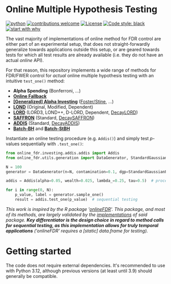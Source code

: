 # Online Multiple Hypothesis Testing

[![python](https://img.shields.io/badge/Python-3.12-3776AB.svg?style=flat&logo=python&logoColor=white)](https://www.python.org)
[![contributions welcome](https://img.shields.io/badge/contributions-welcome-brightgreen.svg?style=flat)](https://github.com/OliverHennhoefer/online-fdr/issues)
[![License](https://img.shields.io/badge/License-BSD_3--Clause-blue.svg)](https://opensource.org/licenses/BSD-3-Clause)
[![Code style: black](https://img.shields.io/badge/code_style-black-black)](https://github.com/psf/black)
[![start with why](https://img.shields.io/badge/start%20with-why%3F-brightgreen.svg?style=flat)](https://www.ncbi.nlm.nih.gov/pmc/articles/PMC7615519/)

The vast majority of implementations of online method for FDR control are either part of an experimental setup, that does
not straight-forwardly generalize towards applications outside this setup, or are geared towards tests for which all test
results are already available (i.e. they do not have an actual _online_ API).

For that reason, this repository implements a wide range of methods for FDR/FWER control for _actual_ online multiple
hypothesis testing with an intuitive `test_one()` method:

- **Alpha Spending** (Bonferroni, ...)
- [**Online Fallback**](https://journals.sagepub.com/doi/abs/10.1177/0962280220983381)
- **[[Generalized] Alpha Investing](https://www.jstor.org/stable/24774568)** ([Foster/Stine](http://deanfoster.net/research/edc.pdf), ...)
- [**LOND**](https://proceedings.neurips.cc/paper/2017/file/7f018eb7b301a66658931cb8a93fd6e8-Paper.pdf) (Original, Modified, Dependent)
- [**LORD**](https://projecteuclid.org/journals/annals-of-statistics/volume-46/issue-2/Online-rules-for-control-of-false-discovery-rate-and-false/10.1214/17-AOS1559.full) (LORD3, LOND++, D-LORD, Dependent, [DecayLORD](https://papers.nips.cc/paper_files/paper/2021/file/def130d0b67eb38b7a8f4e7121ed432c-Paper.pdf))
- [**SAFFRON**](https://proceedings.mlr.press/v80/ramdas18a/ramdas18a.pdf) (Standard, [DecaySAFFRON](https://papers.nips.cc/paper_files/paper/2021/file/def130d0b67eb38b7a8f4e7121ed432c-Paper.pdf))
- [**ADDIS**](https://proceedings.neurips.cc/paper_files/paper/2019/file/1d6408264d31d453d556c60fe7d0459e-Paper.pdf) (Standard, [DecayADDIS](https://papers.nips.cc/paper_files/paper/2021/file/def130d0b67eb38b7a8f4e7121ed432c-Paper.pdf))
- [**Batch-BH**](https://proceedings.mlr.press/v108/zrnic20a/zrnic20a.pdf) and [**Batch-StBH**](https://proceedings.mlr.press/v108/zrnic20a/zrnic20a.pdf)

Instantiate an online testing procedure (e.g. `Addis()`) and simply test _p_-values sequentially with `.test_one()`:
```python
from online_fdr.investing.addis.addis import Addis
from online_fdr.utils.generation import DataGenerator, StandardGaussianProcess

N = 100
generator = DataGenerator(n=N, contamination=0.1, dgp=StandardGaussianProcess())

addis = Addis(alpha=0.05, wealth=0.025, lambda_=0.25, tau=0.5)  # procedure

for i in range(0, N):
    p_value, label = generator.sample_one()
    result = addis.test_one(p_value)  # sequential testing
```

_This work is inspired by the R package '[onlineFDR](https://dsrobertson.github.io/onlineFDR/)'. 
This package, and most of its methods, are largely validated by the [implementations](https://github.com/dsrobertson/onlineFDR) of said package.
**Key differentiator is the design choice in regard to method calls for sequential testing, as this implementation allows for truly temporal applications** ('onlineFDR' requires a [static] data.frame for testing)._

# Getting started

The code does not require external dependencies. It's recommended to use with Python 3.12, although previous versions (at least until 3.9) should generally be compatible.

